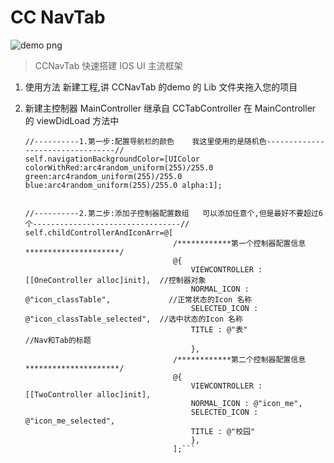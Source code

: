 # CC NavTab

![demo png](https://github.com/xiongcaichang/CCNavTab/blob/master/demo.png)


> CCNavTab  快速搭建  IOS  UI  主流框架  

1. 使用方法
	新建工程,讲 CCNavTab 的demo  的 Lib  文件夹拖入您的项目
2. 新建主控制器  MainController  继承自 CCTabController
	在   MainController 的  viewDidLoad 方法中
	
	```
    //----------1.第一步:配置导航栏的颜色    我这里使用的是随机色---------------------------------//
    self.navigationBackgroundColor=[UIColor colorWithRed:arc4random_uniform(255)/255.0 green:arc4random_uniform(255)/255.0 blue:arc4random_uniform(255)/255.0 alpha:1];


    //----------2.第二步:添加子控制器配置数组   可以添加任意个,但是最好不要超过6个---------------------------------//
    self.childControllerAndIconArr=@[
                                     /************第一个控制器配置信息*********************/
                                     @{
                                         VIEWCONTROLLER : [[OneController alloc]init],  //控制器对象
                                         NORMAL_ICON : @"icon_classTable",             //正常状态的Icon 名称
                                         SELECTED_ICON : @"icon_classTable_selected",  //选中状态的Icon 名称
                                         TITLE : @"表"                                 //Nav和Tab的标题
                                         },
                                     /************第二个控制器配置信息*********************/
                                     @{
                                         VIEWCONTROLLER : [[TwoController alloc]init],
                                         NORMAL_ICON : @"icon_me",
                                         SELECTED_ICON : @"icon_me_selected",
                                         TITLE : @"校园"
                                         },
                                     ];```



